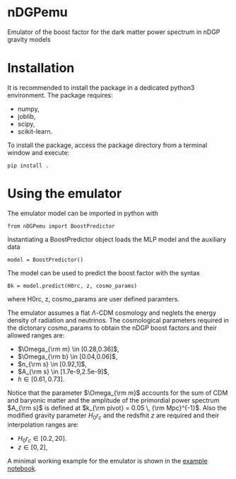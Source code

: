 # nDGPemu
Emulator of the boost factor for the dark matter power spectrum in nDGP gravity models

# Installation
It is recommended to install the package in a dedicated python3 environment. The package requires:
- numpy,
- joblib,
- scipy,
- scikit-learn.

To install the package, access the package directory from a terminal window and execute:

    pip install .

# Using the emulator
The emulator model can be imported in python with

    from nDGPemu import BoostPredictor

Instantiating a BoostPredictor object loads the MLP model and the auxiliary data

    model = BoostPredictor()

The model can be used to predict the boost factor with the syntax

    Bk = model.predict(H0rc, z, cosmo_params)

where H0rc, z, cosmo_params are user defined paramters. 

The emulator assumes a flat $\Lambda$-CDM cosmology and neglets the energy density of radiation and neutrinos. The cosmological parameters required in the dictonary cosmo_params to obtain the nDGP boost factors and their allowed ranges are: 
- $\Omega_{\rm m} \in [0.28,0.36]$,
- $\Omega_{\rm b} \in [0.04,0.06]$,
- $n_{\rm s} \in [0.92,1]$,
- $A_{\rm s} \in [1.7e-9,2.5e-9]$,
- $h \in [0.61,0.73]$.

Notice that the parameter $\Omega_{\rm m}$ accounts for the sum of CDM and baryonic matter and the amplitude of the primordial power spectrum $A_{\rm s}$ is defined at $k_{\rm pivot} = 0.05 \, {\rm Mpc}^{-1}$. Also the modified gravity parameter $H_0r_c$ and the redsfhit $z$ are required and their interpolation ranges are:
- $H_0 r_c \in [0.2,20]$.
- $z \in [0,2]$,


A minimal working example for the emulator is shown in the [example notebook](notebooks/example.ipynb).
